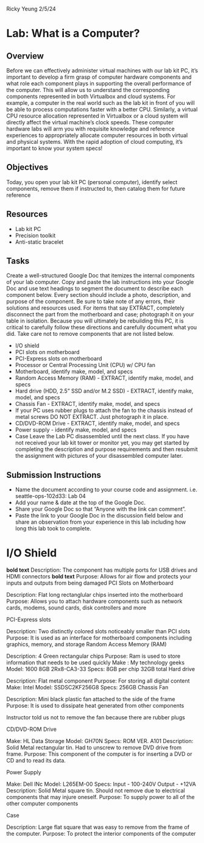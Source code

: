 Ricky Yeung
2/5/24

# Lab: What is a Computer?
## Overview
Before we can effectively administer virtual machines with our lab kit PC, it’s important to develop a firm grasp of computer hardware components and what role each component plays in supporting the overall performance of the computer. This will allow us to understand the corresponding components represented in both Virtualbox and cloud systems. For example, a computer in the real world such as the lab kit in front of you will be able to process computations faster with a better CPU. Similarly, a virtual CPU resource allocation represented in Virtualbox or a cloud system will directly affect the virtual machine’s clock speeds.
These computer hardware labs will arm you with requisite knowledge and reference experiences to appropriately allocate computer resources in both virtual and physical systems. With the rapid adoption of cloud computing, it’s important to know your system specs!
## Objectives
Today, you open your lab kit PC (personal computer), identify select components, remove them if instructed to, then catalog them for future reference
## Resources
- Lab kit PC
- Precision toolkit
- Anti-static bracelet
## Tasks
Create a well-structured Google Doc that itemizes the internal components of your lab computer. Copy and paste the lab instructions into your Google Doc and use text headings to segment the document to describe each component below. Every section should include a photo, description, and purpose of the component. Be sure to take note of any errors, their solutions and resources used. For items that say EXTRACT, completely disconnect the part from the motherboard and case; photograph it on your table in isolation.
Because you will ultimately be rebuilding this PC, it is critical to carefully follow these directions and carefully document what you did. Take care not to remove components that are not listed below.
- I/O shield
- PCI slots on motherboard
- PCI-Express slots on motherboard
- Processor or Central Processing Unit (CPU) w/ CPU fan
- Motherboard, identify make, model, and specs
- Random Access Memory (RAM) - EXTRACT, identify make, model, and specs
- Hard drive (HDD, 2.5” SSD and/or M.2 SSD) - EXTRACT, identify make, model, and specs
- Chassis Fan - EXTRACT, identify make, model, and specs
- If your PC uses rubber plugs to attach the fan to the chassis instead of metal screws DO NOT EXTRACT. Just photograph it in place.
- CD/DVD-ROM Drive - EXTRACT, identify make, model, and specs
- Power supply - identify make, model, and specs
- Case
Leave the Lab PC disassembled until the next class.
If you have not received your lab kit tower or monitor yet, you may get started by completing the description and purpose requirements and then resubmit the assignment with pictures of your disassembled computer later.
## Submission Instructions
- Name the document according to your course code and assignment.
i.e. seattle-ops-102d33: Lab 04
- Add your name & date at the top of the Google Doc.
- Share your Google Doc so that “Anyone with the link can comment”.
- Paste the link to your Google Doc in the discussion field below and share an observation from your experience in this lab including how long this lab took to complete.

# I/O Shield
**bold text** Description: The component has multiple ports for USB drives and HDMI connectors
**bold text** Purpose: Allows for air flow and protects your inputs and outputs from being damaged
PCI Slots on Motherboard


Description: Flat long rectanglular chips inserted into the motherboard
Purpose: Allows you to attach hardware components such as network cards, modems, sound cards, disk controllers and more

PCI-Express slots



Description: Two distinctly colored slots noticeably smaller than PCI slots
Purpose:  It is used as an interface for motherboard components including graphics, memory, and storage
Random Access Memory (RAM)

Description: 4 Green rectangular chips
Purpose: Ram is used to store information that needs to be used quickly
Make : My technology geeks
Model: 1600 8GB 2Rx8-CA3-33
Specs: 8GB per chip 32GB total
Hard drive

Description: Flat metal component
Purpose: For storing all digital content
Make: Intel   Model: SSDSC2KF256G8  Specs: 256GB
Chassis Fan

Description: Mini black plastic fan attached to the side of the frame
Purpose: It is used to dissipate heat generated from other components 

Instructor told us not to remove the fan because there are rubber plugs





CD/DVD-ROM Drive



Make: HL Data Storage
Model: GH70N
Specs: ROM VER. A101
Description: Solid Metal rectangular tin. Had to unscrew to remove DVD drive from frame.
Purpose: This component of the computer is for inserting a DVD or CD and to read its data.


Power Supply

Make: Dell INc
Model: L265EM-00
Specs: Input - 100-240V Output - +12VA
Description: Solid Metal square tin. Should not remove due to electrical components that may injure oneself.
Purpose: To supply power to all of the other computer components



Case



Description: Large flat square that was easy to remove from the frame of the computer.
Purpose: To protect the interior components of the computer

